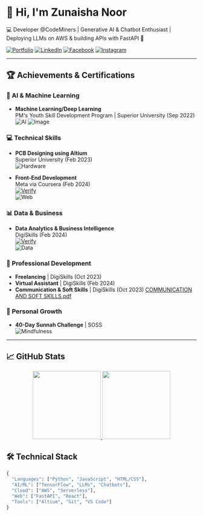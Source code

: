 # 👋 Hi, I'm Zunaisha Noor

💻 Developer @CodeMiners | Generative AI & Chatbot Enthusiast | Deploying LLMs on AWS & building APIs with FastAPI 🚀

[![Portfolio](https://img.shields.io/badge/🌐-Portfolio-blue)](https://zunaishanoorportfolio.netlify.app)
[![LinkedIn](https://img.shields.io/badge/🔗-LinkedIn-blue)](https://linkedin.com/in/zunaisha-noor-982791315)
[![Facebook](https://img.shields.io/badge/📘-Facebook-blue)](https://facebook.com/profile.php?id=61565115026868)
[![Instagram](https://img.shields.io/badge/📸-Instagram-red)]([https://instagram.com/zunaisha1767](https://www.instagram.com/zunaisha1767?igsh=MWNoeGwzeGZld2MwZw==))

---

## 🏆 Achievements & Certifications

### 🤖 AI & Machine Learning
- **Machine Learning/Deep Learning**  
  PM's Youth Skill Development Program | Superior University (Sep 2022)  
  ![AI](https://img.shields.io/badge/🔬-AI-yellowgreen)
  ![Image](https://github.com/user-attachments/assets/3ffed655-e048-4f3f-83cd-631ac501eddf)

### 💻 Technical Skills
- **PCB Designing using Altium**  
  Superior University (Feb 2023)  
  ![Hardware](https://img.shields.io/badge/🔌-Hardware-orange)

- **Front-End Development**  
  Meta via Coursera (Feb 2024)  
  [![Verify](https://img.shields.io/badge/📜-Verify_Certificate-blue)](https://coursera.org/verify/72Y5ZXSY8KNR)  
  ![Web](https://img.shields.io/badge/🌐-Web_Dev-brightgreen)

### 📊 Data & Business
- **Data Analytics & Business Intelligence**  
  DigiSkills (Feb 2024)  
  [![Verify](https://img.shields.io/badge/📜-Verify_Certificate-blue)](https://digiskills.pk/verify)  
  ![Data](https://img.shields.io/badge/📈-Data_Analytics-blueviolet)

### 🚀 Professional Development
- **Freelancing** | DigiSkills (Oct 2023)  
- **Virtual Assistant** | DigiSkills (Feb 2024)  
- **Communication & Soft Skills** | DigiSkills (Oct 2023)
  [COMMUNICATION AND SOFT SKILLS.pdf](https://github.com/user-attachments/files/19885322/COMMUNICATION.AND.SOFT.SKILLS.pdf)

### 🌱 Personal Growth
- **40-Day Sunnah Challenge** | SOSS  
  ![Mindfulness](https://img.shields.io/badge/🧠-Mindfulness-success)

---

## 📈 GitHub Stats

<div align="center">
  <a href="https://github.com/ZunaishaN00R">
    <img height="180em" src="https://github-readme-stats.vercel.app/api?username=ZunaishaN00R&show_icons=true&theme=radical&hide_border=true&count_private=true" />
    <img height="180em" src="https://github-readme-stats.vercel.app/api/top-langs/?username=ZunaishaN00R&layout=compact&theme=radical&hide_border=true&langs_count=8" />
  </a>
</div>

## 🛠️ Technical Stack
```python
{
  "Languages": ["Python", "JavaScript", "HTML/CSS"],
  "AI/ML": ["TensorFlow", "LLMs", "Chatbots"],
  "Cloud": ["AWS", "Serverless"],
  "Web": ["FastAPI", "React"],
  "Tools": ["Altium", "Git", "VS Code"]
}


